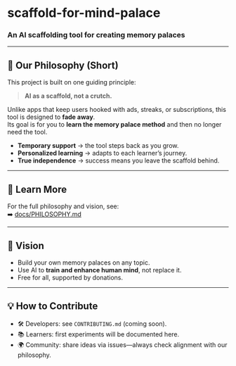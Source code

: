 # scaffold-for-mind-palace  
### An AI scaffolding tool for creating memory palaces  

---

## 🌱 Our Philosophy (Short)  

This project is built on one guiding principle:  
> **AI as a scaffold, not a crutch.**  

Unlike apps that keep users hooked with ads, streaks, or subscriptions, this tool is designed to **fade away**.  
Its goal is for you to **learn the memory palace method** and then no longer need the tool.  

- **Temporary support** → the tool steps back as you grow.  
- **Personalized learning** → adapts to each learner’s journey.  
- **True independence** → success means you leave the scaffold behind.  

---

## 📖 Learn More  

For the full philosophy and vision, see:  
➡️ [docs/PHILOSOPHY.md](docs/PHILOSOPHY.md)  

---

## 🚀 Vision  

- Build your own memory palaces on any topic.  
- Use AI to **train and enhance human mind**, not replace it.  
- Free for all, supported by donations.  

---

## 💡 How to Contribute  

- 🛠️ Developers: see `CONTRIBUTING.md` (coming soon).  
- 📚 Learners: first experiments will be documented here.  
- 🌍 Community: share ideas via issues—always check alignment with our philosophy.  
